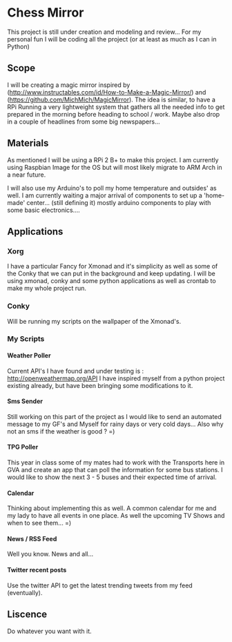 # Chess Mirror

This project is still under creation and modeling and review...
For my personal fun I will be coding all the project (or at least as much as I can in Python)

## Scope

I will be creating a magic mirror inspired by (http://www.instructables.com/id/How-to-Make-a-Magic-Mirror/) and (https://github.com/MichMich/MagicMirror). The idea is similar, to have a RPi Running a very lightweight system that gathers all the needed info to get prepared in the morning before heading to school / work. Maybe also drop in a couple of headlines from some big newspapers...

## Materials

As mentioned I will be using a RPi 2 B+ to make this project. I am currently using Raspbian Image for the OS but will most likely migrate to ARM Arch in a near future.

I will also use my Arduino's to poll my home temperature and outsides' as well. I am currently waiting a major arrival of components to set up a 'home-made' center... (still defining it) mostly arduino components to play with some basic electronics.... 

## Applications

### Xorg

I have a particular Fancy for Xmonad and it's simplicity as well as some of the Conky that we can put in the background and keep updating. I will be using xmonad, conky and some python applications as well as crontab to make my whole project run.

### Conky

Will be running my scripts on the wallpaper of the Xmonad's.


### My Scripts

#### Weather Poller

Current API's I have found and under testing is :
http://openweathermap.org/API
I have inspired myself from a python project existing already, but have been bringing some modifications to it.

#### Sms Sender

Still working on this part of the project as I would like to send an automated message to my GF's and Myself for rainy days or very cold days... Also why not an sms if the weather is good ? =)


#### TPG Poller

This year in class some of my mates had to work with the Transports here in GVA and create an app that can poll the information for some bus stations. I would like to show the next 3 - 5 buses and their expected time of arrival.


#### Calendar

Thinking about implementing this as well. A common calendar for me and my lady to have all events in one place. As well the upcoming TV Shows and when to see them... =)


#### News / RSS Feed

Well you know.
News and all...

#### Twitter recent posts

Use the twitter API to get the latest trending tweets from my feed (eventually).


## Liscence

Do whatever you want with it. 


